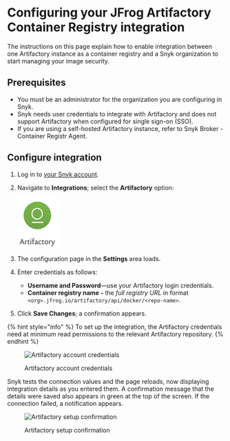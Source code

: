# Configuring your JFrog Artifactory Container Registry integration

The instructions on this page explain how to enable integration between one Artifactory instance as a container registry and a Snyk organization to start managing your image security.

## Prerequisites

* You must be an administrator for the organization you are configuring in Snyk.
* Snyk needs user credentials to integrate with Artifactory and does not support Artifactory when configured for single sign-on (SSO).
* If you are using a self-hosted Artifactory instance, refer to Snyk Broker - Container Registr Agent.

## Configure integration

1. Log in to [your Snyk account](https://app.snyk.io).
2.  Navigate to **Integrations**; select the **Artifactory** option:

    <img src="../../../.gitbook/assets/image (57).png" alt="Artifactory integration" data-size="original">
3. The configuration page in the **Settings** area loads.
4. Enter credentials as follows:
   * **Username and Password**—use your Artifactory login credentials.
   * **Container registry name -** the _full registry URL_ in format `<org>.jfrog.io/artifactory/api/docker/<repo-name>`.
5. Click **Save Changes**; a confirmation appears.

{% hint style="info" %}
To set up the integration, the Artifactory credentials need at minimum read permissions to the relevant Artifactory repository.
{% endhint %}

<figure><img src="https://user-images.githubusercontent.com/112600/144875482-078b715e-2834-469b-9983-7e88a65f175e.png" alt="Artifactory account credentials"><figcaption><p>Artifactory account credentials</p></figcaption></figure>

Snyk tests the connection values and the page reloads, now displaying integration details as you entered them. A confirmation message that the details were saved also appears in green at the top of the screen. If the connection failed, a notification appears.

<figure><img src="../../../.gitbook/assets/uuid-3b329a90-394f-5ab3-af84-658b41a1edc0-en.png" alt="Artifactory setup confirmation"><figcaption><p>Artifactory setup confirmation</p></figcaption></figure>
